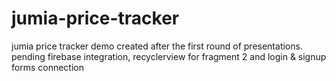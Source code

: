 # jumia-price-tracker

jumia price tracker demo created after the first round of presentations.
pending firebase integration, recyclerview for fragment 2 and login & signup forms connection
